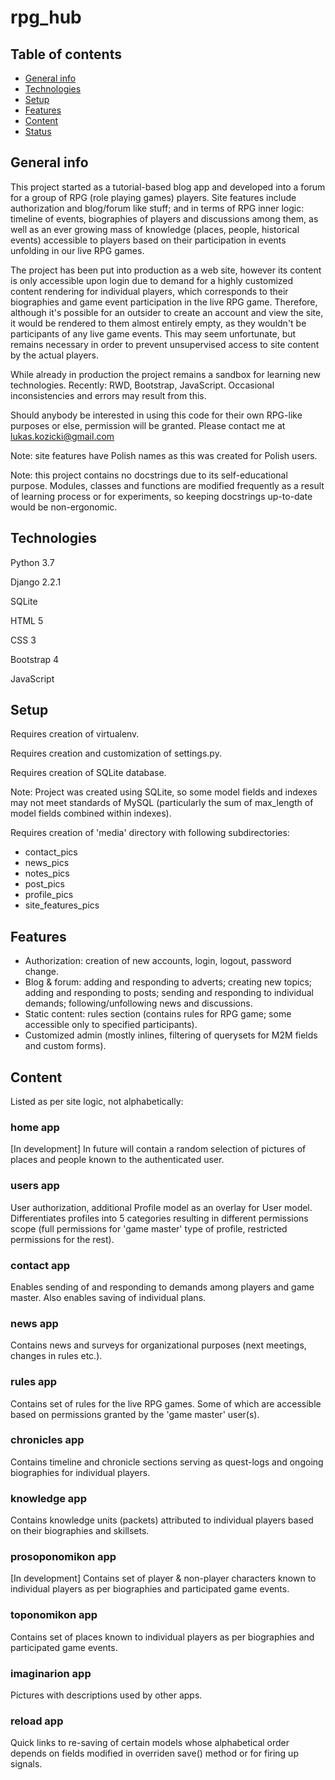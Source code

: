 # rpg_hub

## Table of contents
* [General info](#general-info)  
* [Technologies](#technologies)  
* [Setup](#setup)  
* [Features](#features)
* [Content](#content)  
* [Status](#status)  


## General info
This project started as a tutorial-based blog app and developed into a forum for a group of RPG (role playing games) players. 
Site features include authorization and blog/forum like stuff; and in terms of RPG inner logic: timeline of events, biographies of players and discussions among them, as well as an ever growing mass of knowledge (places, people, historical events) accessible to players based on their participation in events unfolding in our live RPG games.

The project has been put into production as a web site, however its content is only accessible upon login due to demand for a highly customized content rendering for individual players, which corresponds to their biographies and game event participation in the live RPG game. Therefore, although it's possible for an outsider to create an account and view the site, it would be rendered to them almost entirely empty, as they wouldn't be participants of any live game events. This may seem unfortunate, but remains necessary in order to prevent unsupervised access to site content by the actual players.

While already in production the project remains a sandbox for learning new technologies. Recently: RWD, Bootstrap, JavaScript. Occasional inconsistencies and errors may result from this.

Should anybody be interested in using this code for their own RPG-like purposes or else, permission will be granted. Please contact me at lukas.kozicki@gmail.com

Note: site features have Polish names as this was created for Polish users.

Note: this project contains no docstrings due to its self-educational purpose. Modules, classes and functions are modified frequently as a result of learning process or for experiments, so keeping docstrings up-to-date would be non-ergonomic.

## Technologies
Python 3.7

Django 2.2.1

SQLite

HTML 5

CSS 3

Bootstrap 4

JavaScript 


## Setup
Requires creation of virtualenv.

Requires creation and customization of settings.py.

Requires creation of SQLite database. 

   Note: Project was created using SQLite, so some model fields and indexes may not meet standards of MySQL (particularly the sum of max_length of model fields combined within indexes).
   
Requires creation of 'media' directory with following subdirectories:
- contact_pics
- news_pics
- notes_pics
- post_pics
- profile_pics
- site_features_pics

## Features
- Authorization: creation of new accounts, login, logout, password change.
- Blog & forum: adding and responding to adverts; creating new topics; adding and responding to posts; sending and responding to individual demands; following/unfollowing news and discussions.
- Static content: rules section (contains rules for RPG game; some accessible only to specified participants).
- Customized admin (mostly inlines, filtering of querysets for M2M fields and custom forms).

## Content

Listed as per site logic, not alphabetically:
### home app
[In development] In future will contain a random selection of pictures of places and people known to the authenticated user.
### users app
User authorization, additional Profile model as an overlay for User model. Differentiates profiles into 5 categories resulting in different permissions scope (full permissions for 'game master' type of profile, restricted permissions for the rest).
### contact app
Enables sending of and responding to demands among players and game master. Also enables saving of individual plans.
### news app
Contains news and surveys for organizational purposes (next meetings, changes in rules etc.).
### rules app
Contains set of rules for the live RPG games. Some of which are accessible based on permissions granted by the 'game master' user(s).
### chronicles app
Contains timeline and chronicle sections serving as quest-logs and ongoing biographies for individual players.
### knowledge app
Contains knowledge units (packets) attributed to individual players based on their biographies and skillsets. 
### prosoponomikon app
[In development] Contains set of player & non-player characters known to individual players as per biographies and participated game events.
### toponomikon app
Contains set of places known to individual players as per biographies and participated game events.
### imaginarion app
Pictures with descriptions used by other apps.
### reload app
Quick links to re-saving of certain models whose alphabetical order depends on fields modified in overriden save() method or for firing up signals.
